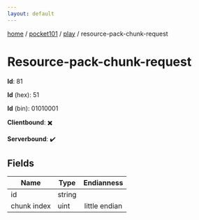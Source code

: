 ```yaml
---
layout: default
---
```


[home](/)  /  [pocket101](/protocol/pocket101)  /  [play](/protocol/pocket101/play)  /  resource-pack-chunk-request

# Resource-pack-chunk-request

**Id**: 81

**Id** (hex): 51

**Id** (bin): 01010001

**Clientbound**: ✖️

**Serverbound**: ✔️

## Fields

Name | Type | Endianness
---|---|:---:
id | string | 
chunk index | uint | little endian

